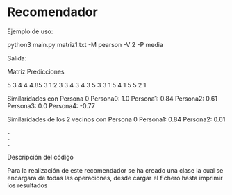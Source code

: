 # Recomendador

Ejemplo de uso:

python3 main.py matriz1.txt -M pearson -V 2 -P media 

Salida:

Matriz Predicciones

5       3       4       4       4.85
3       1       2       3       3
4       3       4       3       5
3       3       1       5       4
1       5       5       2       1

Similaridades con Persona 0
Persona0: 1.0
Persona1: 0.84
Persona2: 0.61
Persona3: 0.0
Persona4: -0.77

Similaridades de los 2 vecinos con Persona 0
Persona1: 0.84
Persona2: 0.61
    
    .
    .
    .


Descripción del código

Para la realización de este recomendador se ha creado una clase la cual se encargara de todas las operaciones, desde cargar el fichero hasta imprimir los resultados